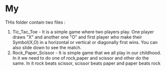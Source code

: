 # My
THis folder contain two files :
1. Tic_Tac_Toe - It is a simple game where two players play. One player draws "X" and another one "O" and first player who make their Symbol(X,O) in a horizontal or vertical or diagonally first wins.
   You can also slide down to see the match.
2. Rock_Paper_Scissor - It is simple game that we all play in our childhood. In it we need to do one of rock,paper and scissor and other do the same.
   In it rock beats scissor, scissor beats paper and paper beats rock

